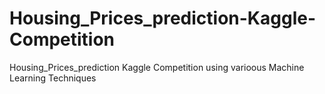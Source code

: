 # Housing_Prices_prediction-Kaggle-Competition
Housing_Prices_prediction Kaggle Competition using varioous Machine Learning Techniques
